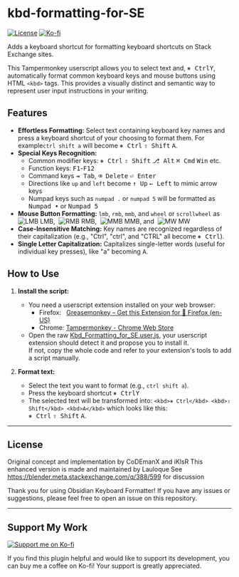# kbd-formatting-for-SE

[![License](https://img.shields.io/badge/License-MIT-blue?style=for-the-badge&labelColor=555555)](LICENSE)
[![Ko-fi](https://img.shields.io/badge/Support-Ko--fi-FF5E5B?style=for-the-badge&logo=ko-fi&logoColor=white)](https://ko-fi.com/lauloque)

Adds a keyboard shortcut for formatting keyboard shortcuts on Stack Exchange sites.

This Tampermonkey userscript allows you to select text and, <kbd>&#9096; Ctrl</kbd><kbd>Y</kbd>, automatically format common keyboard keys and mouse buttons using HTML `<kbd>` tags. This provides a visually distinct and semantic way to represent user input instructions in your writing.

## Features

- **Effortless Formatting:** Select text containing keyboard key names and press a keyboard shortcut of your choosing  to format them. For example`ctrl shift a` will become <kbd>⎈ Ctrl</kbd> <kbd>⇧ Shift</kbd> <kbd>A</kbd>.
- **Special Keys Recognition:**
  - Common modifier keys: <kbd>&#9096; Ctrl</kbd> <kbd>&#8679; Shift</kbd> <kbd>&#9095; Alt</kbd> <kbd>&#8984; Cmd</kbd> <kbd>Win</kbd> etc.
  - Function keys: <kbd>F1</kbd>-<kbd>F12</kbd>
  - Command keys <kbd>⇥ Tab</kbd>, <kbd>⌫ Delete</kbd> <kbd>⏎ Enter</kbd>
  - Directions like `up` and `left` become <kbd>↑ Up</kbd> <kbd>← Left</kbd> to mimic arrow keys
  - Numpad keys such as `numpad .` or `numpad 5`  will be formatted as <kbd>Numpad&nbsp;•</kbd> or <kbd>Numpad&nbsp;5</kbd>
- **Mouse Button Formatting:** `lmb`, `rmb`, `mmb`, and `wheel` or `scrollwheel` as  ![LMB](https://i.stack.imgur.com/FwrAW.png "Left Mouse Button") LMB,  ![RMB](https://i.stack.imgur.com/LPwD4.png "Right Mouse Button") RMB,  ![MMB](https://i.stack.imgur.com/OASpJ.png "Middle Mouse Button") MMB, and  ![MW](https://i.stack.imgur.com/v1vyT.png "Mouse Wheel") MW
- **Case-Insensitive Matching:** Key names are recognized regardless of their capitalization (e.g., "Ctrl", "ctrl", and "CTRL" all become <kbd>⎈ Ctrl</kbd>).
- **Single Letter Capitalization:** Capitalizes single-letter words (useful for individual key presses), like "a" becoming <kbd>A</kbd>.

## How to Use

1. **Install the script:**
   
   - You need a userscript extension installed on your web browser:
     - Firefox:   [Greasemonkey – Get this Extension for 🦊 Firefox (en-US)](https://addons.mozilla.org/en-US/firefox/addon/greasemonkey/)
     - Chrome: [Tampermonkey - Chrome Web Store](https://chromewebstore.google.com/detail/tampermonkey/dhdgffkkebhmkfjojejmpbldmpobfkfo)
   - Open the raw [Kbd_Formatting_for_SE.user.js](https://github.com/Lauloque/kbd-formatting-for-SE/raw/refs/heads/main/Kbd_Formatting_for_SE.user.js), your userscript extension should detect it and propose you to install it.  
       If not, copy the whole code and refer to your extension's tools to add a script manually.

2. **Format text:**
   
   - Select the text you want to format (e.g., `ctrl shift a`).
   - Press the keyboard shortcut <kbd>&#9096; Ctrl</kbd><kbd>Y</kbd>
   - The selected text will be transformed into: `<kbd>⎈ Ctrl</kbd> <kbd>⇧ Shift</kbd> <kbd>A</kbd>` which looks like this:  
     <kbd>⎈ Ctrl</kbd> <kbd>⇧ Shift</kbd> <kbd>A</kbd>.

---

## License

Original concept and implementation by CoDEmanX and iKlsR
This enhanced version is made and maintained by Lauloque
See https://blender.meta.stackexchange.com/q/388/599 for discussion

Thank you for using Obsidian Keyboard Formatter! If you have any issues or suggestions, please feel free to open an issue on this repository.

---

## Support My Work

[![Support me on Ko-fi](https://img.shields.io/badge/Support-Ko--fi-FF5E5B?style=for-the-badge&logo=ko-fi&logoColor=white)](https://ko-fi.com/lauloque)

If you find this plugin helpful and would like to support its development, you can buy me a coffee on Ko-fi! Your support is greatly appreciated.
